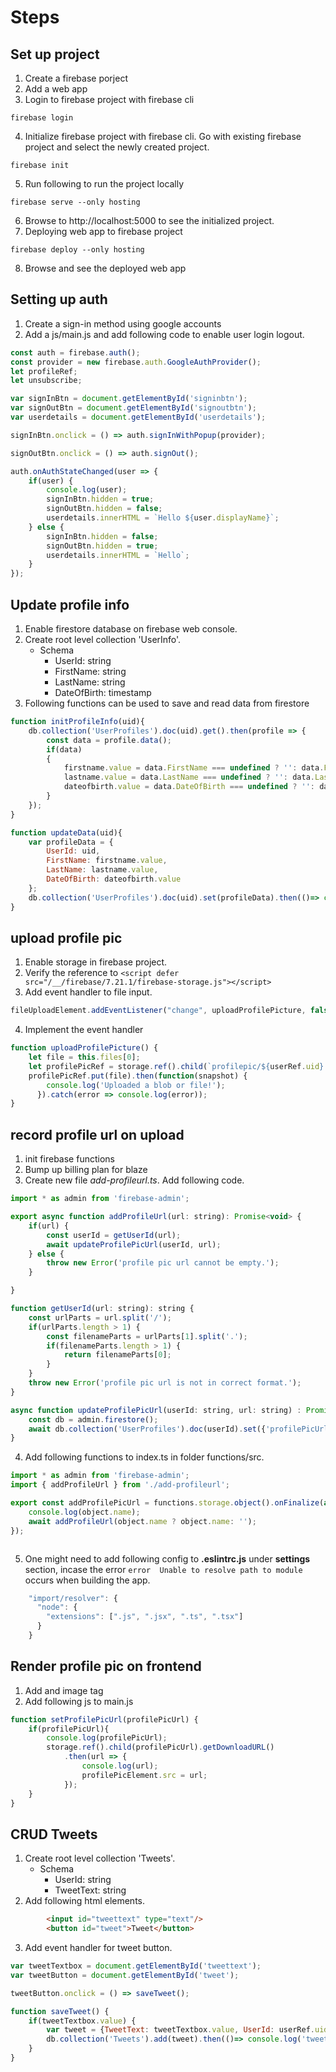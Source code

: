 # Steps
## Set up project
1. Create a firebase porject
2. Add a web app
3. Login to firebase project with firebase cli
```
firebase login
```
4. Initialize firebase project with firebase cli. Go with existing firebase project and select the newly created project.
```
firebase init
```
5. Run following to run the project locally
```
firebase serve --only hosting
```
6. Browse to http://localhost:5000 to see the initialized project.
7. Deploying web app to firebase project
```
firebase deploy --only hosting
```
8. Browse and see the deployed web app

## Setting up auth

1. Create a sign-in method using google accounts
2. Add a js/main.js and add following code to enable user login logout.
``` javascript
const auth = firebase.auth();
const provider = new firebase.auth.GoogleAuthProvider();
let profileRef;
let unsubscribe;

var signInBtn = document.getElementById('signinbtn');
var signOutBtn = document.getElementById('signoutbtn');
var userdetails = document.getElementById('userdetails');

signInBtn.onclick = () => auth.signInWithPopup(provider);

signOutBtn.onclick = () => auth.signOut();

auth.onAuthStateChanged(user => {
    if(user) {
        console.log(user);
        signInBtn.hidden = true;
        signOutBtn.hidden = false;
        userdetails.innerHTML = `Hello ${user.displayName}`;
    } else {
        signInBtn.hidden = false;
        signOutBtn.hidden = true;
        userdetails.innerHTML = `Hello`;
    }
});
```

## Update profile info
1. Enable firestore database on firebase web console.
2. Create root level collection 'UserInfo'.
    - Schema
        - UserId: string
        - FirstName: string
        - LastName: string
        - DateOfBirth: timestamp
3. Following functions can be used to save and read data from firestore
```  javascript
function initProfileInfo(uid){
    db.collection('UserProfiles').doc(uid).get().then(profile => {
        const data = profile.data();
        if(data)
        {
            firstname.value = data.FirstName === undefined ? '': data.FirstName;
            lastname.value = data.LastName === undefined ? '': data.LastName;
            dateofbirth.value = data.DateOfBirth === undefined ? '': data.DateOfBirth;
        }
    });
}

function updateData(uid){
    var profileData = {
        UserId: uid,
        FirstName: firstname.value,
        LastName: lastname.value,
        DateOfBirth: dateofbirth.value
    };
    db.collection('UserProfiles').doc(uid).set(profileData).then(()=> console.log('updated!'));
}
```

## upload profile pic
1. Enable storage in firebase project.
2. Verify the reference to ```<script defer src="/__/firebase/7.21.1/firebase-storage.js"></script>```
3. Add event handler to file input.
``` javascript
fileUploadElement.addEventListener("change", uploadProfilePicture, false);
```
4. Implement the event handler
``` javascript
function uploadProfilePicture() {
    let file = this.files[0];
    let profilePicRef = storage.ref().child(`profilepic/${userRef.uid}.jpg`);
    profilePicRef.put(file).then(function(snapshot) {
        console.log('Uploaded a blob or file!');
      }).catch(error => console.log(error));
}
```

## record profile url on upload
1. init firebase functions
2. Bump up billing plan for blaze
3. Create new file *add-profileurl.ts*. Add following code.
``` javascript
import * as admin from 'firebase-admin';

export async function addProfileUrl(url: string): Promise<void> {
    if(url) {
        const userId = getUserId(url);
        await updateProfilePicUrl(userId, url);
    } else {
        throw new Error('profile pic url cannot be empty.');
    }

}

function getUserId(url: string): string {
    const urlParts = url.split('/');
    if(urlParts.length > 1) {
        const filenameParts = urlParts[1].split('.');
        if(filenameParts.length > 1) {
            return filenameParts[0];
        }
    }
    throw new Error('profile pic url is not in correct format.');
}

async function updateProfilePicUrl(userId: string, url: string) : Promise<void> {
    const db = admin.firestore();
    await db.collection('UserProfiles').doc(userId).set({'profilePicUrl': url}, { merge: true });
}
```

4. Add following functions to index.ts in folder functions/src.
``` javascript
import * as admin from 'firebase-admin';
import { addProfileUrl } from './add-profileurl';

export const addProfilePicUrl = functions.storage.object().onFinalize(async (object) => {
    console.log(object.name);
    await addProfileUrl(object.name ? object.name: '');
});



```
5. One might need to add following config to **.eslintrc.js** under **settings** section, incase the error 
``` error  Unable to resolve path to module ``` 
occurs when building the app.
``` javascript
    "import/resolver": {
      "node": {
        "extensions": [".js", ".jsx", ".ts", ".tsx"]
      }
    }
```

## Render profile pic on frontend
1. Add and image tag
2. Add following js to main.js
``` javascript
function setProfilePicUrl(profilePicUrl) {
    if(profilePicUrl){
        console.log(profilePicUrl);
        storage.ref().child(profilePicUrl).getDownloadURL()
            .then(url => { 
                console.log(url);
                profilePicElement.src = url;
            });
    }
}
```

## CRUD Tweets
1. Create root level collection 'Tweets'.
    - Schema
        - UserId: string
        - TweetText: string
2. Add following html elements.
```  html
        <input id="tweettext" type="text"/> 
        <button id="tweet">Tweet</button>
```
3. Add event handler for tweet button.
``` javascript
var tweetTextbox = document.getElementById('tweettext');
var tweetButton = document.getElementById('tweet');

tweetButton.onclick = () => saveTweet();

function saveTweet() {
    if(tweetTextbox.value) {
        var tweet = {TweetText: tweetTextbox.value, UserId: userRef.uid};
        db.collection('Tweets').add(tweet).then(()=> console.log('tweeted!'));
    }
}
```
